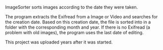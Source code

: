 ImageSorter sorts images according to the date they were taken. 

The program extracts the Exifread from a Image or Video and searches for the creation date. Based on this creation date, the file is sorted into in a folder with the corresponding month and year. If there is no Exifread (a problem with old images), the program uses the last date of editing.

This project was uploaded years after it was started.